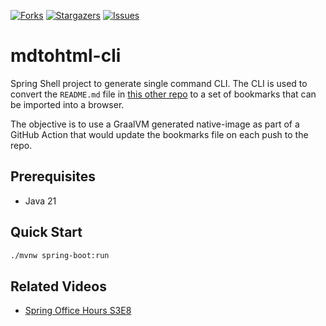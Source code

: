[![Forks][forks-shield]][forks-url]
[![Stargazers][stars-shield]][stars-url]
[![Issues][issues-shield]][issues-url]

# mdtohtml-cli

Spring Shell project to generate single command CLI.
The CLI is used to convert the `README.md` file in [this other repo](https://github.com/spring-office-hours/resources-learning-spring)
to a set of bookmarks that can be imported into a browser.

The objective is to use a GraalVM generated native-image as part of
a GitHub Action that would update the bookmarks file on each push to the repo.

## Prerequisites
- Java 21

## Quick Start

```bash
./mvnw spring-boot:run
```

## Related Videos
- [Spring Office Hours S3E8](https://www.youtube.com/live/W0u9XaCyWPo?si=Tc-nC8w9S3UsM44o)

<!-- MARKDOWN LINKS & IMAGES -->
<!-- https://www.markdownguide.org/basic-syntax/#reference-style-links -->
[forks-shield]: https://img.shields.io/github/forks/spring-office-hours/mdtohtml-cli.svg?style=for-the-badge
[forks-url]: https://github.com/spring-office-hours/mdtohtml-cli/forks
[stars-shield]: https://img.shields.io/github/stars/spring-office-hours/mdtohtml-cli.svg?style=for-the-badge
[stars-url]: https://github.com/spring-office-hours/mdtohtml-cli/stargazers
[issues-shield]: https://img.shields.io/github/issues/spring-office-hours/mdtohtml-cli.svg?style=for-the-badge
[issues-url]: https://github.com/spring-office-hours/mdtohtml-cli/issues